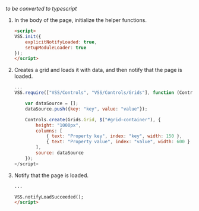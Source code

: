 _to be converted to typescript_

1.  In the body of the page, initialize the helper functions.

    ```html
    <script>
    VSS.init({
        explicitNotifyLoaded: true,
        setupModuleLoader: true
    });
    </script>
    ```

1.  Creates a grid and loads it with data, and then notify that the page is loaded.

    ```javascript
    ...
    VSS.require(["VSS/Controls", "VSS/Controls/Grids"], function (Controls, Grids) {

        var dataSource = [];
        dataSource.push({key: "key", value: "value"});

        Controls.create(Grids.Grid, $("#grid-container"), {
            height: "1000px",
            columns: [
                { text: "Property key", index: "key", width: 150 },
                { text: "Property value", index: "value", width: 600 }
            ],
            source: dataSource
        });
    </script>
    ```

1.  Notify that the page is loaded.

    ```html
    ...

    VSS.notifyLoadSucceeded();
    </script>
    ```
